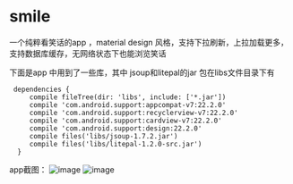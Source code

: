 # smile
一个纯粹看笑话的app ，material design 风格，支持下拉刷新，上拉加载更多，支持数据库缓存，无网络状态下也能浏览笑话

下面是app 中用到了一些库，其中 jsoup和litepal的jar 包在libs文件目录下有
```
 dependencies {
     compile fileTree(dir: 'libs', include: ['*.jar'])
     compile 'com.android.support:appcompat-v7:22.2.0'
     compile 'com.android.support:recyclerview-v7:22.2.0'
     compile 'com.android.support:cardview-v7:22.2.0'
     compile 'com.android.support:design:22.2.0'
     compile files('libs/jsoup-1.7.2.jar')
     compile files('libs/litepal-1.2.0-src.jar')
  }
```
app截图：
![image](https://github.com/Assassinss/smile/blob/master/screenshots/Screenshot_2015-07-19-16-14-24-723.png)  ![image](https://github.com/Assassinss/smile/blob/master/screenshots/Screenshot_2015-07-21-12-18-27-486.png)

